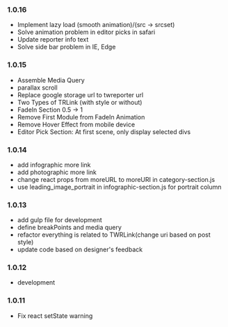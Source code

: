 ### 1.0.16
- Implement lazy load (smooth animation)/(src -> srcset)
- Solve animation problem in editor picks in safari
- Update reporter info text
- Solve side bar problem in IE, Edge

### 1.0.15
- Assemble Media Query
- parallax scroll
- Replace google storage url to twreporter url
- Two Types of TRLink (with style or without)
- FadeIn Section 0.5 -> 1
- Remove First Module from FadeIn Animation
- Remove Hover Effect from mobile device
- Editor Pick Section: At first scene, only display selected divs

### 1.0.14
- add infographic more link
- add photographic more link
- change react props from moreURL to moreURI in category-section.js
- use leading_image_portrait in infographic-section.js for portrait column

### 1.0.13
- add gulp file for development
- define breakPoints and media query
- refactor everything is related to TWRLink(change uri based on post style)
- update code based on designer's feedback

### 1.0.12
- development

### 1.0.11
- Fix react setState warning
